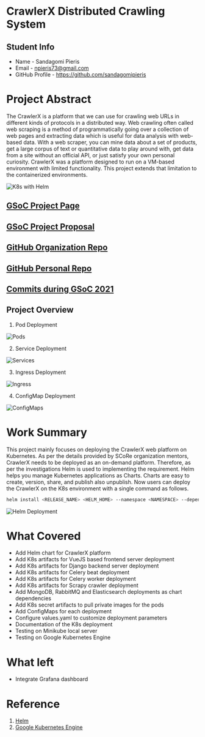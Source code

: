# CrawlerX Distributed Crawling System

## Student Info
* Name - Sandagomi Pieris  
* Email - npieris73@gmail.com
* GitHub Profile - https://github.com/sandagomipieris

# Project Abstract
The CrawlerX is a platform that we can use for crawling web URLs in different kinds of protocols in a distributed way. Web crawling often called web scraping is a method of programmatically going over a collection of web pages and extracting data which is useful for data analysis with web-based data. With a web scraper, you can mine data about a set of products, get a large corpus of text or quantitative data to play around with, get data from a site without an official API, or just satisfy your own personal curiosity. CrawlerX was a platform designed to run on a VM-based environment with limited functionality. This project extends that limitation to the containerized environments.

![K8s with Helm](https://github.com/leopardslab/CrawlerX/blob/master/resources/helm.png)

## [GSoC Project Page](https://summerofcode.withgoogle.com/projects/#5366481539301376)

## [GSoC Project Proposal](https://drive.google.com/file/d/1k8RGMx9kMIpFNBgz9BFh2bnJfyxLujVS/view)

## [GitHub Organization Repo](https://github.com/leopardslab/CrawlerX)

## [GitHub Personal Repo](https://github.com/sandagomipieris/CrawlerX)

## [Commits during GSoC 2021](https://github.com/leopardslab/CrawlerX/commits?author=sandagomipieris)

## Project Overview

1. Pod Deployment

![Pods](https://github.com/leopardslab/CrawlerX/blob/master/resources/helm/helm_1.png)

2. Service Deployment

![Services](https://github.com/leopardslab/CrawlerX/blob/master/resources/helm/helm_2.png)

3. Ingress Deployment

![Ingress](https://github.com/leopardslab/CrawlerX/blob/master/resources/helm/helm_3.png)

4. ConfigMap Deployment

![ConfigMaps](https://github.com/leopardslab/CrawlerX/blob/master/resources/helm/helm_4.png)

# Work Summary

This project mainly focuses on deploying the CrawlerX web platform on Kubernetes. As per the details provided by SCoRe organization mentors, CrawlerX needs to be deployed as an on-demand platform. Therefore, as per the investigations Helm is used to implementing the requirement. Helm helps you manage Kubernetes applications as Charts. Charts are easy to create, version, share, and publish also unpublish. Now users can deploy the CrawlerX on the K8s environment with a single command as follows.

```bash
helm install <RELEASE_NAME> <HELM_HOME> --namespace <NAMESPACE> --dependency-update --create-namespace
```
![Helm Deployment](https://github.com/leopardslab/CrawlerX/blob/master/resources/helm/helm_5.png)

# What Covered

* Add Helm chart for CrawlerX platform
* Add K8s artifacts for VueJS based frontend server deployment
* Add K8s artifacts for Django backend server deployment
* Add K8s artifacts for Celery beat deployment
* Add K8s artifacts for Celery worker deployment
* Add K8s artifacts for Scrapy crawler deployment
* Add MongoDB, RabbitMQ and Elasticsearch deployments as chart dependencies
* Add K8s secret artifacts to pull private images for the pods
* Add ConfigMaps for each deployment
* Configure values.yaml to customize deployment parameters
* Documentation of the K8s deployment
* Testing on Minikube local server
* Testing on Google Kubernetes Engine 

# What left

* Integrate Grafana dashboard

# Reference

1. [Helm](https://helm.sh/)
2. [Google Kubernetes Engine](https://cloud.google.com/kubernetes-engine)

